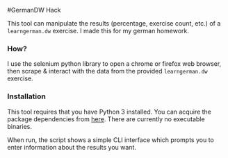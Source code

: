 #GermanDW Hack

This tool can manipulate the results (percentage, exercise count, etc.) of a `learngerman.dw` exercise.
I made this for my german homework.

### How?
I use the selenium python library to open a chrome or firefox web browser, then scrape & interact with the
data from the provided `learngerman.dw` exercise.

### Installation
This tool requires that you have Python 3 installed. You can acquire the package dependencies from 
[here](dependencies.txt). There are currently no executable binaries.

When run, the script shows a simple CLI interface which prompts you to enter information about the results
you want.
